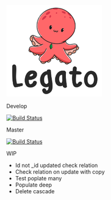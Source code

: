 ![legato logo](./logo.png)

Develop

[![Build Status](https://travis-ci.com/damienmarchandfr/legato.svg?branch=develop)](https://travis-ci.com/damienmarchandfr/legato)

Master

[![Build Status](https://travis-ci.com/damienmarchandfr/legato.svg?branch=master)](https://travis-ci.com/damienmarchandfr/legato)

WIP

- Id not \_id updated check relation
- Check relation on update with copy
- Test poplate many
- Populate deep
- Delete cascade
